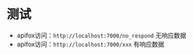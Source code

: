 # 测试
- apifox访问：`http://localhost:7000/no_respond` 无响应数据
- apifox访问：`http://localhost:7000/xxx` 有响应数据